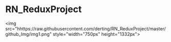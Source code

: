 # RN_ReduxProject
<img src="hhttps://raw.githubusercontent.com/derting/RN_ReduxProject/master/github_Img/img1.png" 
 style="width="750px" height="1332px">
